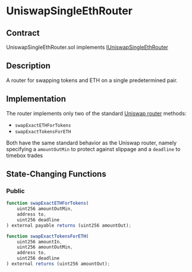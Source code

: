 # UniswapSingleEthRouter

## Contract

UniswapSingleEthRouter.sol implements [IUniswapSingleEthRouter](https://github.com/fei-protocol/fei-protocol-core/wiki/IUniswapSingleEthRouter)

## Description

A router for swapping tokens and ETH on a single predetermined pair.

## Implementation

The router implements only two of the standard [Uniswap router](https://uniswap.org/docs/v2/smart-contracts/router02) methods:

* `swapExactETHForTokens`
* `swapExactTokensForETH`

Both have the same standard behavior as the Uniswap router, namely specifying a `amountOutMin` to protect against slippage and a `deadline` to timebox trades

## State-Changing Functions <a id="state-changing-functions"></a>

### Public

```javascript
function swapExactETHForTokens(
    uint256 amountOutMin,
    address to,
    uint256 deadline
) external payable returns (uint256 amountOut);

function swapExactTokensForETH(
    uint256 amountIn,
    uint256 amountOutMin,
    address to,
    uint256 deadline
) external returns (uint256 amountOut);
```

